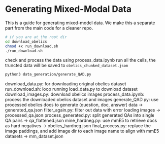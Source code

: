 # Generating Mixed-Modal Data
This is a guide for generating mixed-model data. We make this a separate part from the main code for a cleaner repo. 


```bash
# if you are at the root dir
cd download_obelics
chmod +x run_download.sh
./run_download.sh
```

check and process the data using process_data.ipynb
run all the cells, the truncted data will be saved to `obelics_chunked_dataset.json`

```bash
python3 data_generation/generate_QAD.py
```
download_data.py: for downloading original obelics dataset
run_download.sh: loop running load_data.py to download dataset
download_images.py: download obelics images
process_data.ipynb: process the downloaded obelics dataset and images
generate_QAD.py: use processed obelics docs to generate (question, doc, answer) data -> generated_qa.json
filter_again.py: filter out data with error loading images -> processed_qa.json
process_generated.py: split generated QAs into single QA pairs -> qa_flattened.json
mine_hardneg.py: use mmE5 to retrieve docs as hard negatives -> obelics_hardneg.json
final_process.py: replace the image paddings, and add image dir to each image name to align with mmE5 datasets -> mm_dataset.json







